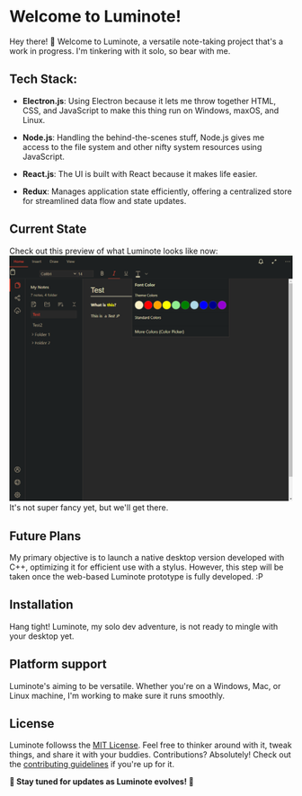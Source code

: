 # Welcome to Luminote!

Hey there! 👋 Welcome to Luminote, a versatile note-taking project that's a work in progress. 
I'm tinkering with it solo, so bear with me.

## Tech Stack:
- **Electron.js**: Using Electron because it lets me throw together HTML, CSS, and JavaScript to
make this thing run on Windows, maxOS, and Linux.

- **Node.js**: Handling the behind-the-scenes stuff, Node.js gives me access to the file system
and other nifty system resources using JavaScript.

- **React.js**: The UI is built with React because it makes life easier.

- **Redux**: Manages application state efficiently, offering a centralized store
for streamlined data flow and state updates. 

## Current State
Check out this preview of what Luminote looks like now:
![Luminote preview](https://github.com/EricSource-io/Luminote/blob/main/preview.png)
It's not super fancy yet, but we'll get there.

## Future Plans
My primary objective is to launch a native desktop version developed with C++, optimizing it for efficient use with a stylus. However, this step will be taken once the web-based Luminote prototype is fully developed. :P

## Installation
Hang tight! Luminote, my solo dev adventure, is not ready to mingle with your desktop yet. 

## Platform support
Luminote's aiming to be versatile. Whether you're on a Windows, Mac, or Linux machine,
I'm working to make sure it runs smoothly. 

## License
Luminote followss the [MIT License](https://github.com/EricSource2002/Luminote/blob/4ccc33e4420906f0abc4a5376e7a370b155c9252/LICENSE). Feel free to thinker around with it, tweak things, and share it with your buddies.
Contributions? Absolutely! Check out the [contributing guidelines](https://github.com/EricSource-io/Luminote/blob/main/CONTRIBUTING.md) if you're up for it.

**🚀 Stay tuned for updates as Luminote evolves! 🚀**

